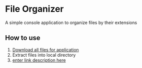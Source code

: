 # File Organizer

A simple console application to organize files by their extensions

## How to use
1. [Download all files for application](https://github.com/sean1832/Organizer/tree/master/FileOrganizer/deploy)
2. Extract files into local directory
3. [enter link description here](pictures/open%20cmd.PNG)
<!--stackedit_data:
eyJoaXN0b3J5IjpbNTQ2NzU5NjUwLC05OTU4MTQ2OTcsMTE4OT
Q5NzQ4M119
-->